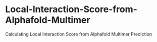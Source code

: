 # Local-Interaction-Score-from-Alphafold-Multimer
Calculating Local Interaction Score from Alphafold Multimer Prediction
